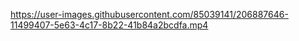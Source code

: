 https://user-images.githubusercontent.com/85039141/206887646-11499407-5e63-4c17-8b22-41b84a2bcdfa.mp4
